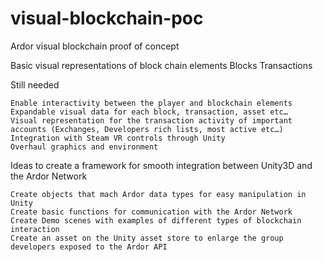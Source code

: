 # visual-blockchain-poc
Ardor visual blockchain proof of concept

Basic visual representations of block chain elements
    Blocks
    Transactions

Still needed

    Enable interactivity between the player and blockchain elements
    Expandable visual data for each block, transaction, asset etc…
    Visual representation for the transaction activity of important accounts (Exchanges, Developers rich lists, most active etc…)
    Integration with Steam VR controls through Unity
    Overhaul graphics and environment

Ideas to create a framework for smooth integration between Unity3D and the Ardor Network

    Create objects that mach Ardor data types for easy manipulation in Unity
    Create basic functions for communication with the Ardor Network
    Create Demo scenes with examples of different types of blockchain interaction
    Create an asset on the Unity asset store to enlarge the group developers exposed to the Ardor API 






